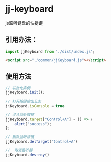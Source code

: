 # jj-keyboard
js监听键盘的快捷键

## 引用办法：
```js
import jjKeyboard from "./dist/index.js";
```
```html
<script src="./common/jjKeyboard.js"></script>
```

## 使用方法
```js
// 初始化实例
jjKeyboard.init();

// 打开按键输出日志
jjKeyboard.isConsole = true  

// 注入监听按键
jjKeyboard.target["Control+A"] = () => {
    alert("success");
};

// 删除监听按键
jjKeyboard.delTarget("Control+A")

//  取消监听器
jjKeyboard.destroy()
```